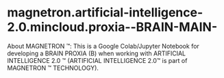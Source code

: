 # magnetron.artificial-intelligence-2.0.mincloud.proxia--BRAIN-MAIN-
About MAGNETRON ™: This is a Google Colab/Jupyter Notebook for developing a BRAIN PROXIA (B) when working with ARTIFICIAL INTELLIGENCE 2.0 ™ (ARTIFICIAL INTELLIGENCE 2.0™ is part of MAGNETRON ™ TECHNOLOGY).
